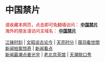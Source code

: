 # 中国禁片
<span  style="color:#CC0000;">请收藏本网页，点击即可免翻墙访问：</span>
<b><a href="https://abcd3.cf/">中国禁片</a></b>
</br>
<span  style="color:#CC0000;">海外的朋友请访问主域名：</span>
<b><a href="https://jinpian.org/">中国禁片</a></b>
</br></br>
<span><a href="https://abcd3.cf/category/political/jiangfeng/">江锋时刻</a></span> | <span><a href="https://abcd3.cf/author/wenzhao/">文昭谈古论今</a></span> | <span><a href="https://abcd3.cf/author/zhangtianliang/">天亮时分</a></span> | <span><a href="https://abcd3.cf/category/political/weiyu/">薇羽看世間</a></span>
</br>
<span><a href="https://abcd3.cf/author/dayu/">新闻拍案惊奇</a></span> | <span><a href="https://abcd3.cf/author/limuyang/">新闻看点</a></span>
</br>
<span><a href="https://abcd3.cf/author/jiangguangyu/">新闻最潮点姜光宇</a></span> | <span><a href="https://abcd3.cf/author/chaguan/">老北京茶馆</a></span> | <span><a href="https://abcd3.cf/author/tianchao/">天潮脱口秀</a></span>
</br>

</br>
